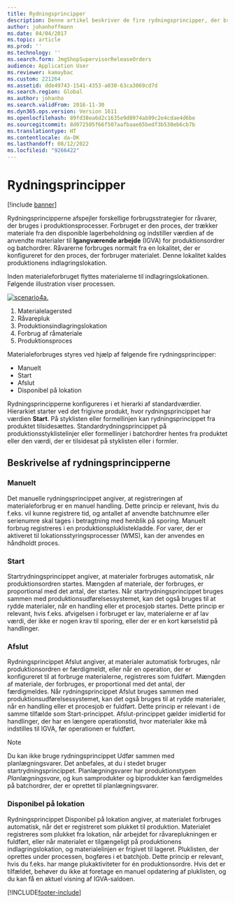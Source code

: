 ```yaml
---
title: Rydningsprincipper
description: Denne artikel beskriver de fire rydningsprincipper, der bruges ved forbrug af råmaterialer.
author: johanhoffmann
ms.date: 04/04/2017
ms.topic: article
ms.prod: ''
ms.technology: ''
ms.search.form: JmgShopSupervisorReleaseOrders
audience: Application User
ms.reviewer: kamaybac
ms.custom: 221264
ms.assetid: dde49743-1541-4353-a030-63ca3069cd7d
ms.search.region: Global
ms.author: johanho
ms.search.validFrom: 2016-11-30
ms.dyn365.ops.version: Version 1611
ms.openlocfilehash: 89fd38ea6d2c1635e9d8974ab99c2e4cdae4d6be
ms.sourcegitcommit: 8d072505f66f507aafbaae65bedf3b530eb6cb7b
ms.translationtype: HT
ms.contentlocale: da-DK
ms.lasthandoff: 08/12/2022
ms.locfileid: "9266422"
---
```

# <a name="flushing-principles"></a>Rydningsprincipper

[!include [banner](../includes/banner.md)]

Rydningsprincipperne afspejler forskellige forbrugsstrategier for råvarer, der bruges i produktionsprocesser. Forbruget er den proces, der trækker materiale fra den disponible lagerbeholdning og indstiller værdien af de anvendte materialer til **Igangværende arbejde** (IGVA) for produktionsordrer og batchordrer. Råvarerne forbruges normalt fra en lokalitet, der er konfigureret for den proces, der forbruger materialet. Denne lokalitet kaldes produktionens indlagringslokation.

Inden materialeforbruget flyttes materialerne til indlagringslokationen. Følgende illustration viser processen.

[![scenario4a.](./media/scenario4a.png)](./media/scenario4a.png)

1. Materialelagersted
2. Råvarepluk
3. Produktionsindlagringslokation
4. Forbrug af råmateriale
5. Produktionsproces

Materialeforbruges styres ved hjælp af følgende fire rydningsprincipper:

- Manuelt
- Start
- Afslut
- Disponibel på lokation

Rydningsprincipperne konfigureres i et hierarki af standardværdier. Hierarkiet starter ved det frigivne produkt, hvor rydningsprincippet har værdien **Start**. På styklisten eller formellinjen kan rydningsprincippet fra produktet tilsidesættes. Standardrydningsprincippet på produktionsstyklistelinjer eller formellinjer i batchordrer hentes fra produktet eller den værdi, der er tilsidesat på styklisten eller i formler.

## <a name="description-of-the-flushing-principles"></a>Beskrivelse af rydningsprincipperne

### <a name="manual"></a>Manuelt
Det manuelle rydningsprincippet angiver, at registreringen af materialeforbrug er en manuel handling. Dette princip er relevant, hvis du f.eks. vil kunne registrere tid, og antallet af anvendte batchnumre eller serienumre skal tages i betragtning med henblik på sporing. Manuelt forbrug registreres i en produktionspluklistekladde. For varer, der er aktiveret til lokationsstyringsprocesser (WMS), kan der anvendes en håndholdt proces.

### <a name="start"></a>Start
Startrydningsprincippet angiver, at materialer forbruges automatisk, når produktionsordren startes. Mængden af materiale, der forbruges, er proportional med det antal, der startes. Når startrydningsprincippet bruges sammen med produktionsudførelsessystemet, kan det også bruges til at rydde materialer, når en handling eller et procesjob startes. Dette princip er relevant, hvis f.eks. afvigelsen i forbruget er lav, materialerne er af lav værdi, der ikke er nogen krav til sporing, eller der er en kort kørselstid på handlinger. 

### <a name="finish"></a>Afslut
Rydningsprincippet Afslut angiver, at materialer automatisk forbruges, når produktionsordren er færdigmeldt, eller når en operation, der er konfigureret til at forbruge materialerne, registreres som fuldført. Mængden af materiale, der forbruges, er proportional med det antal, der færdigmeldes. Når rydningsprincippet Afslut bruges sammen med produktionsudførelsessystemet, kan det også bruges til at rydde materialer, når en handling eller et procesjob er fuldført. Dette princip er relevant i de samme tilfælde som Start-princippet. Afslut-princippet gælder imidlertid for handlinger, der har en længere operationstid, hvor materialer ikke må indstilles til IGVA, før operationen er fuldført.

> [!NOTE]
> Du kan ikke bruge rydningsprincippet Udfør sammen med planlægningsvarer. Det anbefales, at du i stedet bruger startrydningsprincippet. Planlægningsvarer har produktionstypen *Planlægningsvare*, og kun samprodukter og biprodukter kan færdigmeldes på batchordrer, der er oprettet til planlægningsvarer.

### <a name="available-at-location"></a>Disponibel på lokation
Rydningsprincippet Disponibel på lokation angiver, at materialet forbruges automatisk, når det er registreret som plukket til produktion. Materialet registreres som plukket fra lokation, når arbejdet for råvareplukningen er fuldført, eller når materialet er tilgængeligt på produktionens indlagringslokation, og materialelinjen er frigivet til lageret. Pluklisten, der oprettes under processen, bogføres i et batchjob. Dette princip er relevant, hvis du f.eks. har mange plukaktiviteter for én produktionsordre. Hvis det er tilfældet, behøver du ikke at foretage en manuel opdatering af pluklisten, og du kan få en aktuel visning af IGVA-saldoen.


[!INCLUDE[footer-include](../../includes/footer-banner.md)]
